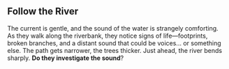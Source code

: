 ## Follow the River

The current is gentle, and the sound of the water is strangely comforting. As they walk along the riverbank, they notice signs of life—footprints, broken branches, and a distant sound that could be voices... or something else. The path gets narrower, the trees thicker. Just ahead, the river bends sharply. **Do they investigate the sound**?